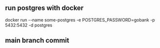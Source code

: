 ## run postgres with docker

docker run --name some-postgres -e POSTGRES_PASSWORD=gobank -p 5432:5432 -d postgres

## main branch commit
